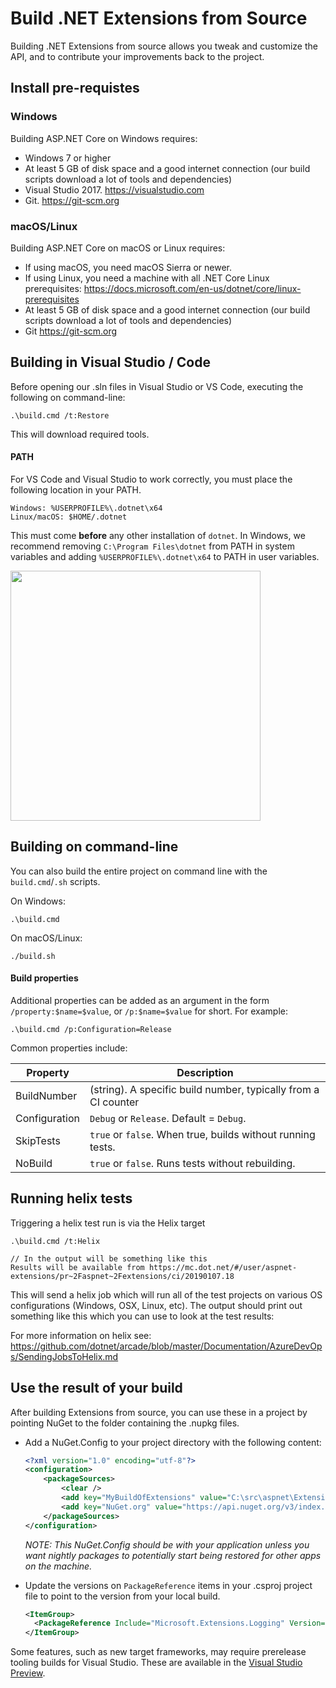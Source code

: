 Build .NET Extensions from Source
=================================

Building .NET Extensions from source allows you tweak and customize the API, and
to contribute your improvements back to the project.

## Install pre-requistes

### Windows

Building ASP.NET Core on Windows requires:

* Windows 7 or higher
* At least 5 GB of disk space and a good internet connection (our build scripts download a lot of tools and dependencies)
* Visual Studio 2017. <https://visualstudio.com>
* Git. <https://git-scm.org>

### macOS/Linux

Building ASP.NET Core on macOS or Linux requires:

* If using macOS, you need macOS Sierra or newer.
* If using Linux, you need a machine with all .NET Core Linux prerequisites: <https://docs.microsoft.com/en-us/dotnet/core/linux-prerequisites>
* At least 5 GB of disk space and a good internet connection (our build scripts download a lot of tools and dependencies)
* Git <https://git-scm.org>

## Building in Visual Studio / Code

Before opening our .sln files in Visual Studio or VS Code, executing the following on command-line:
```
.\build.cmd /t:Restore
```
This will download required tools.

#### PATH

For VS Code and Visual Studio to work correctly, you must place the following location in your PATH.
```
Windows: %USERPROFILE%\.dotnet\x64
Linux/macOS: $HOME/.dotnet
```
This must come **before** any other installation of `dotnet`. In Windows, we recommend removing `C:\Program Files\dotnet` from PATH in system variables and adding `%USERPROFILE%\.dotnet\x64` to PATH in user variables.

<img src="http://i.imgur.com/Tm2PAfy.png" width="400" />

## Building on command-line

You can also build the entire project on command line with the `build.cmd`/`.sh` scripts.

On Windows:
```
.\build.cmd
```

On macOS/Linux:
```
./build.sh
```

#### Build properties

Additional properties can be added as an argument in the form `/property:$name=$value`, or `/p:$name=$value` for short. For example:
```
.\build.cmd /p:Configuration=Release
```

Common properties include:

Property                 | Description
-------------------------|---------------------------------------------------------
BuildNumber              | (string). A specific build number, typically from a CI counter
Configuration            | `Debug` or `Release`. Default = `Debug`.
SkipTests                | `true` or `false`. When true, builds without running tests.
NoBuild                  | `true` or `false`. Runs tests without rebuilding.

## Running helix tests

Triggering a helix test run is via the Helix target
```
.\build.cmd /t:Helix

// In the output will be something like this
Results will be available from https://mc.dot.net/#/user/aspnet-extensions/pr~2Faspnet~2Fextensions/ci/20190107.18
```

This will send a helix job which will run all of the test projects on various OS configurations (Windows, OSX, Linux, etc). The output should print out something like this which you can use to look at the test results:

For more information on helix see: https://github.com/dotnet/arcade/blob/master/Documentation/AzureDevOps/SendingJobsToHelix.md  

## Use the result of your build

After building Extensions from source, you can use these in a project by pointing NuGet to the folder containing the .nupkg files.

- Add a NuGet.Config to your project directory with the following content:

  ```xml
  <?xml version="1.0" encoding="utf-8"?>
  <configuration>
      <packageSources>
          <clear />
          <add key="MyBuildOfExtensions" value="C:\src\aspnet\Extensions\artifacts\build\" />
          <add key="NuGet.org" value="https://api.nuget.org/v3/index.json" />
      </packageSources>
  </configuration>
  ```

  *NOTE: This NuGet.Config should be with your application unless you want nightly packages to potentially start being restored for other apps on the machine.*

- Update the versions on `PackageReference` items in your .csproj project file to point to the version from your local build.
  ```xml
  <ItemGroup>
    <PackageReference Include="Microsoft.Extensions.Logging" Version="3.0.0-alpha1-t000" />
  </ItemGroup>
  ```

Some features, such as new target frameworks, may require prerelease tooling builds for Visual Studio.
These are available in the [Visual Studio Preview](https://www.visualstudio.com/vs/preview/).
